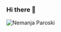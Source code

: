 ### Hi there 👋
![Nemanja Paroski](https://github-readme-stats.vercel.app/api?username=nparoski&show_icons=true&theme=cobalt)
